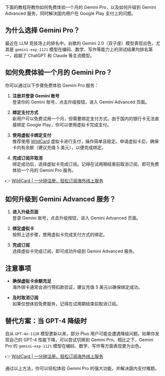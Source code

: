 下面的教程将教你如何免费体验一个月的 Gemini Pro，以及如何升级到 Gemini Advanced 服务，同时解决国内用户在 Google Play 支付上的问题。

## 为什么选择 Gemini Pro？

最近在 LLM 竞技场上的排名中，谷歌的 Gemini 2.0（双子座）模型表现出色，尤其是 `gemini-exp-1121` 模型在编码、数学、写作等能力上的测试结果均排名第一，超越了 ChatGPT 和 Claude 等主流模型。

## 如何免费体验一个月的 Gemini Pro？

你可以通过以下步骤免费体验 Gemini Pro 服务：

1. **注册并登录 Gemini 账号**  
   登录你的 Gemini 账号，点击升级按钮，进入 Gemini Advanced 页面。

2. **绑定支付方式**  
   新用户可以免费试用一个月，但需要绑定支付方式。由于国内的银行卡无法直接绑定 Google Play，你可以使用虚拟卡完成支付。

3. **使用虚拟卡绑定支付**  
   推荐使用 [WildCard](https://bit.ly/bewildcard) 虚拟卡进行支付，操作简单且稳定。申请虚拟卡后，确保卡内有余额（建议充值 5 美元），以便完成绑定。

4. **完成订阅并取消**  
   绑定成功后，选择虚拟卡完成订阅。记得在试用期结束前取消订阅，即可免费体验一个月的 Gemini Pro 服务。

👉 [WildCard | 一分钟注册，轻松订阅海外线上服务](https://bit.ly/bewildcard)

## 如何升级到 Gemini Advanced 服务？

1. **进入升级页面**  
   登录 Gemini 账号，点击升级按钮，进入 Gemini Advanced 页面。

2. **绑定虚拟卡**  
   按照上述步骤，使用虚拟卡完成支付方式的绑定。

3. **完成订阅**  
   选择虚拟卡完成订阅，即可成功升级到 Gemini Advanced 服务。

## 注意事项

- **确保虚拟卡余额充足**  
  海外绑卡通常会进行预扣款验证，建议充值 5 美元以确保绑定成功。

- **及时取消订阅**  
  如果仅想体验免费服务，记得在试用期结束前取消订阅。

## 替代方案：当 GPT-4 降级时

自从 `GPT-4o-1120` 模型更新以来，部分 Plus 用户可能会遭遇降级问题。如果你发现自己的 GPT-4 性能下降，可以尝试切换到 Gemini Pro。相比之下，Gemini Pro 的 `gemini-exp-1121` 模型在编码、数学、写作等方面表现更为出色。

👉 [WildCard | 一分钟注册，轻松订阅海外线上服务](https://bit.ly/bewildcard)

通过以上方法，你可以轻松体验 Gemini Pro 的强大功能，并解决国内支付难题。